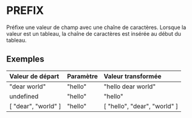 # PREFIX

Préfixe une valeur de champ avec une chaîne de caractères. Lorsque la valeur est un tableau, la chaîne de caractères est insérée au début du tableau.

## Exemples

| Valeur de départ | Paramètre | Valeur transformée |
| :--- | :--- | :--- |
| "dear world" | "hello" | "hello dear world" |
| undefined | "hello" | "hello" |
| \[ "dear", "world" \] | "hello" | \[ "hello", "dear", "world" \] |

